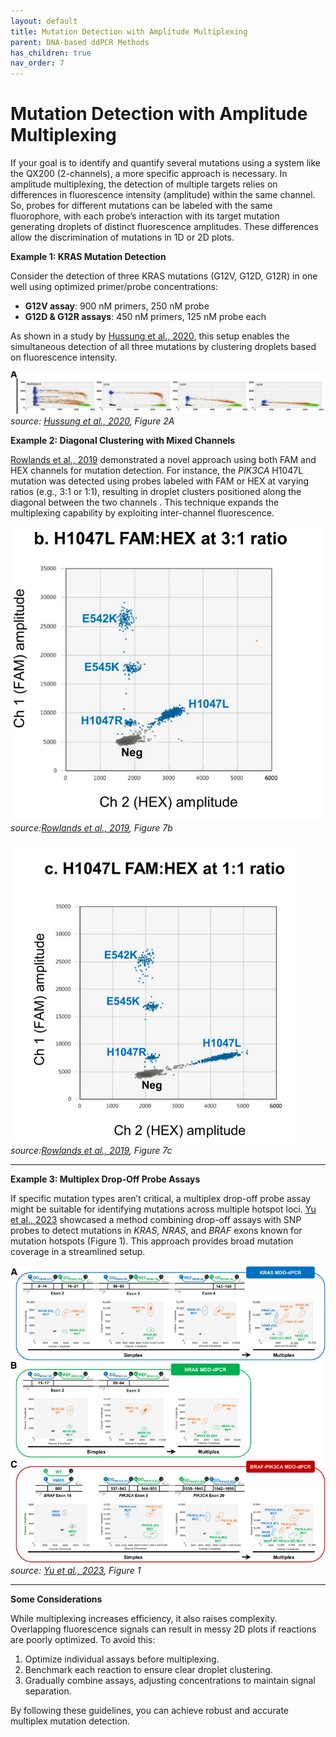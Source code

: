 ```yaml
---
layout: default
title: Mutation Detection with Amplitude Multiplexing
parent: DNA-based ddPCR Methods
has_children: true
nav_order: 7
---
```


# Mutation Detection with Amplitude Multiplexing

If your goal is to identify and quantify several mutations using a system like the QX200 (2-channels), a more specific approach is necessary. In amplitude multiplexing, the detection of multiple targets relies on differences in fluorescence intensity (amplitude) within the same channel. So, probes for different mutations can be labeled with the same fluorophore, with each probe’s interaction with its target mutation generating droplets of distinct fluorescence amplitudes. These differences allow the discrimination of mutations in 1D or 2D plots.

**Example 1: KRAS Mutation Detection**

Consider the detection of three KRAS mutations (G12V, G12D, G12R) in one well using optimized primer/probe concentrations:

- **G12V assay**: 900 nM primers, 250 nM probe
- **G12D & G12R assays**: 450 nM primers, 125 nM probe each

As shown in a study by [Hussung et al., 2020](<https://pubmed.ncbi.nlm.nih.gov/32376474/>), this setup enables the simultaneous detection of all three mutations by clustering droplets based on fluorescence intensity.

![image.png](Mutation%20Detection%20with%20Amplitude%20Multiplexing/image.png)
*source: [Hussung et al., 2020](<https://linkinghub.elsevier.com/retrieve/pii/S1525-1578(20)30300-7>), Figure 2A*

**Example 2: Diagonal Clustering with Mixed Channels**

[Rowlands et al., 2019](<https://www.nature.com/articles/s41598-019-49043-x>) demonstrated a novel approach using both FAM and HEX channels for mutation detection. For instance, the *PIK3CA* H1047L mutation was detected using probes labeled with FAM or HEX at varying ratios (e.g., 3:1 or 1:1), resulting in droplet clusters positioned along the diagonal between the two channels . This technique expands the multiplexing capability by exploiting inter-channel fluorescence.

![image.png](Mutation%20Detection%20with%20Amplitude%20Multiplexing/image%201.png)
*source:[Rowlands et al., 2019](<https://www.nature.com/articles/s41598-019-49043-x>), Figure 7b*

![image.png](Mutation%20Detection%20with%20Amplitude%20Multiplexing/image%202.png)\
*source:[Rowlands et al., 2019](<https://www.nature.com/articles/s41598-019-49043-x>), Figure 7c*

---

**Example 3: Multiplex Drop-Off Probe Assays**

If specific mutation types aren’t critical, a multiplex drop-off probe assay might be suitable for identifying mutations across multiple hotspot loci. [Yu et al., 2023](<https://www.sciencedirect.com/science/article/pii/S1525157823000545>) showcased a method combining drop-off assays with SNP probes to detect mutations in *KRAS*, *NRAS*, and *BRAF* exons known for mutation hotspots (Figure 1). This approach provides broad mutation coverage in a streamlined setup.

![Untitled.jpg](Mutation%20Detection%20with%20Amplitude%20Multiplexing/Untitled.jpg)
*source: [Yu et al., 2023](<https://www.sciencedirect.com/science/article/pii/S1525157823000545>), Figure 1*

---

**Some Considerations**

While multiplexing increases efficiency, it also raises complexity. Overlapping fluorescence signals can result in messy 2D plots if reactions are poorly optimized. To avoid this:

1. Optimize individual assays before multiplexing.
2. Benchmark each reaction to ensure clear droplet clustering.
3. Gradually combine assays, adjusting concentrations to maintain signal separation.

By following these guidelines, you can achieve robust and accurate multiplex mutation detection.
